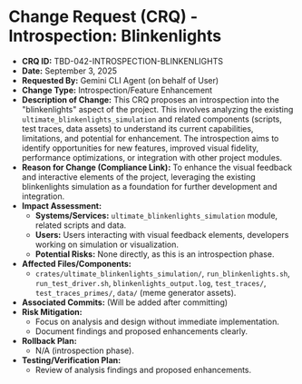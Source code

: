 # Change Request (CRQ) - Introspection: Blinkenlights

*   **CRQ ID:** TBD-042-INTROSPECTION-BLINKENLIGHTS
*   **Date:** September 3, 2025
*   **Requested By:** Gemini CLI Agent (on behalf of User)
*   **Change Type:** Introspection/Feature Enhancement
*   **Description of Change:**
    This CRQ proposes an introspection into the "blinkenlights" aspect of the project. This involves analyzing the existing `ultimate_blinkenlights_simulation` and related components (scripts, test traces, data assets) to understand its current capabilities, limitations, and potential for enhancement. The introspection aims to identify opportunities for new features, improved visual fidelity, performance optimizations, or integration with other project modules.
*   **Reason for Change (Compliance Link):**
    To enhance the visual feedback and interactive elements of the project, leveraging the existing blinkenlights simulation as a foundation for further development and integration.
*   **Impact Assessment:**
    *   **Systems/Services:** `ultimate_blinkenlights_simulation` module, related scripts and data.
    *   **Users:** Users interacting with visual feedback elements, developers working on simulation or visualization.
    *   **Potential Risks:** None directly, as this is an introspection phase.
*   **Affected Files/Components:**
    *   `crates/ultimate_blinkenlights_simulation/`, `run_blinkenlights.sh`, `run_test_driver.sh`, `blinkenlights_output.log`, `test_traces/`, `test_traces_primes/`, `data/` (meme generator assets).
*   **Associated Commits:** (Will be added after committing)
*   **Risk Mitigation:**
    *   Focus on analysis and design without immediate implementation.
    *   Document findings and proposed enhancements clearly.
*   **Rollback Plan:**
    *   N/A (introspection phase).
*   **Testing/Verification Plan:**
    *   Review of analysis findings and proposed enhancements.
